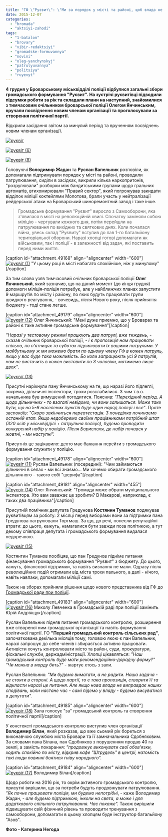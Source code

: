 ```yaml
---
title: "ГФ \"Руєвит\": \"Ми за порядок у місті та районі, щоб влада не крала та давала жити людям\""
date: 2015-12-07
categories: 
  - "hromada"
  - "aktsiyi-zahodi"
tags: 
  - "1-batalon"
  - "brovary"
  - "vibir-redaktsiyi"
  - "gromadske-formuvannya"
  - "novini"
  - "oleg-yanchynskyj"
  - "patrulyuvannya"
  - "politsiya"
  - "ruyevyt"
---
```


**4 грудня у Броварському міськвідділі поліції відбулися загальні збори громадського формування "Руєвит". На зустрічі руєвитівці підводили підсумки роботи за рік та складали плани на наступний, знайомилися з тимчасовим очільником броварської поліції Олегом Янчинським, вручали посвідчення новим членам організації та проголосували за створення політичної партії.**

Відкрили засідання звітом за минулий період та врученням посвідчень новим членам організації.

[![руєвіт](https://mpz.brovary.org/wp-content/uploads/2015/12/ruyevit.jpg)](https://mpz.brovary.org/wp-content/uploads/2015/12/ruyevit.jpg)

[![руєвіт (6)](https://mpz.brovary.org/wp-content/uploads/2015/12/ruyevit-6.jpg)](https://mpz.brovary.org/wp-content/uploads/2015/12/ruyevit-6.jpg)

[![руєвіт (8)](https://mpz.brovary.org/wp-content/uploads/2015/12/ruyevit-8.jpg)](https://mpz.brovary.org/wp-content/uploads/2015/12/ruyevit-8.jpg)

Головуючі **Володимир Жадан** та **Руслан Вапельник** розповіли, як допомагали підтримувати порядок у місті та районі, проводили патрулювання, сиділи в засідках, викрили кілька наркопритонів, "розрулювали" розборки між бандитськими групами щодо гральних автоматів, втихомирювали "Правий сектор", який погрожував закидати відділок міліції коктейлями Молотова, брали участь у нейтралізації рейдерської атаки на Броварський шиноремонтний завод і таке інше.

> Громадське формування "Руєвит" виросло з Самооборони, яка з'явилася в місті на революційній хвилі. Спочатку заміняли собою міліцію - чергували кожного дня, потім перейшли на патрулювання по вихідних та святкових днях. Коли почалася війна, увесь склад "Руєвиту" вступив до лав 1-го батальйону територіальної оборони. Наразі хлопці готові допомагати як військовим, так і поліції - в залежності від задач, які поставить перед ними життя.

\[caption id="attachment\_49168" align="aligncenter" width="600"\][![руєвіт (1)](https://mpz.brovary.org/wp-content/uploads/2015/12/ruyevit-1.jpg)](https://mpz.brovary.org/wp-content/uploads/2015/12/ruyevit-1.jpg) "У цьому році в місті набагато спокійніше, ніж у минулому"\[/caption\]

За тим слово узяв тимчасовий очільник броварської поліції **Олег Янчинський**, який зазначив, що на даний момент (до кінця грудня) допомоги міліція-поліція потребує, але у найближчих планах запустити 9 маршрутів по місту і району, по яких будуть працювати групи швидкого реагування, - вочевидь, після Нового року, після прийняття бюджету - тоді стане легше.

\[caption id="attachment\_49179" align="aligncenter" width="600"\][![руєвіт (12)](https://mpz.brovary.org/wp-content/uploads/2015/12/ruyevit-12.jpg)](https://mpz.brovary.org/wp-content/uploads/2015/12/ruyevit-12.jpg) Олег Янчинський: "Мені дуже приємно, що у Броварах та районі є таке активне громадське формування"\[/caption\]

_"Наразі у тестовому режимі працюють два патрулі, вже тиждень_, - сказав очільник броварської поліції, - _і є пропозиція нам працювати спільно, по п'ятницях та суботах підсилювати їх вашими патрулями. У майбутньому ж ми можемо брати по одному члену ГФ в кожен патруль, якщо у вас буде така можливість. Бо коли запрацюють усі 9 патрулів, нам не вистачить в кожен виставити по 3 чоловіки, матимемо лише двох"_.

[![руєвіт (13)](https://mpz.brovary.org/wp-content/uploads/2015/12/ruyevit-13.jpg)](https://mpz.brovary.org/wp-content/uploads/2015/12/ruyevit-13.jpg)

Присутні нарікнули пану Янчинському на те, що наразі його підлеглі, зокрема, дільничні інспектори, трохи розслабилися. З чим т.в.о. начальника був вимушений погодитися. Пояснив: _"Перехідний період. А щодо дільничних - то взагалі невідомо, чи вони залишаться. Може таке бути, що на 5-8 населених пунктів буде один наряд поліції і все"_. Проте заспокоїв: _"Скоро закінчиться переатестація. З понеділка починаємо останній етап. Якщо недоберемо своїми працівниками потрібний штат (320 осіб у міськвідділі + патрульна поліція), будемо проводити конкурсний набір у поліцію. Після Борисполя, де набір почався у жовтні, - ми наступні"._

Присутніх це зацікавило: дехто має бажання перейти з громадського формування служити у поліцію.

\[caption id="attachment\_49178" align="aligncenter" width="600"\][![руєвіт (11)](https://mpz.brovary.org/wp-content/uploads/2015/12/ruyevit-11.jpg)](https://mpz.brovary.org/wp-content/uploads/2015/12/ruyevit-11.jpg) Руслан Вапельник (посередині): "Чим займаються дільничні в селах - ми всі знаємо... Ми хочемо обирати громадського дільничного - такого собі "шерифа"\[/caption\]

\[caption id="attachment\_49181" align="aligncenter" width="455"\][![руєвіт (14)](https://mpz.brovary.org/wp-content/uploads/2015/12/ruyevit-14.jpg)](https://mpz.brovary.org/wp-content/uploads/2015/12/ruyevit-14.jpg) Олег Янчинський: "Громада може обрати муніципального інспектора. Хто вам заважає це зробити? В Макарові, наприклад, є таких два працівника"\[/caption\]

Присутній помічник депутата Гредунова **Костянин Туманов** подякував руєвитівцям за роботу: 2 місяці перед виборами вони за підтримки пана Гредунова патрулювали Торгмаш. За що, до речі, понесли репутаційні втрати: до цього, кажуть, намагалися бути завжди поза політикою, а тут декому співпраця депутата і громадського формування видалася недоречною.

[![руєвіт (15)](https://mpz.brovary.org/wp-content/uploads/2015/12/ruyevit-15.jpg)](https://mpz.brovary.org/wp-content/uploads/2015/12/ruyevit-15.jpg)

Костянтин Туманов пообіцяв, що пан Гредунов підніме питання фінансування громадського формування "Руєвит" з бюджету. До цього, кажуть, фінансової підтримки, та навіть визнання не мали. Одразу після революційних подій отримали від міста трохи пального, а далі - нічого, навіть навпаки, допомагали міліції самі.

Також на зборах прийняли рішення щодо нового представника від ГФ до [Громадської ради при поліції](https://mpz.brovary.org/gromadska-rada-pry-politsiyi-proekzamenuvala-novogo-t-v-o-nachalnyka-politsiyi-olega-yanchynskogo/).

\[caption id="attachment\_49183" align="aligncenter" width="600"\][![руєвіт (16)](https://mpz.brovary.org/wp-content/uploads/2015/12/ruyevit-16.jpg)](https://mpz.brovary.org/wp-content/uploads/2015/12/ruyevit-16.jpg) Миколу Левченка в Громадській раді при поліції замінить Юрій Андріящук\[/caption\]

Руслан Вапельник підняв питання громадського контролю, розширення вже створеної ним громадської організації та навіть формування політичної партії. ГО **"Перший громадський контроль сільських рад"**, започаткована декілька місяців тому, головою якою є пан Вапельник, наразі запрошує до себе членів і збирається активно працювати. Активісти хочуть контролювати місто та район, суди, прокуратури, фіскальні служби, держадміністрації. Хлопці цікавляться: _"Наш громадський контроль буде мати рекомендаційно-дорадчу форму?" "Чи можна в морду бить?" -_ жартує хтось з зали.

Руслан Вапельник: _"Ми будемо вимагати, а не радити. Наша задача - не стояти в стороні. А щодо партії, то є така пропозиція, створити її та відкласти наразі це питання. Але якщо нова влада не виправдає наших сподівань, коли настане час - самі підемо у владу - будемо висуватися в депутати"._

\[caption id="attachment\_49185" align="aligncenter" width="600"\][![руєвіт (18)](https://mpz.brovary.org/wp-content/uploads/2015/12/ruyevit-18.jpg)](https://mpz.brovary.org/wp-content/uploads/2015/12/ruyevit-18.jpg) Зала голосує "за" громадський контроль та створення політичної партії\[/caption\]

У констексті громадського контролю виступив член організації **Володимир Білан**, який розказав, що вже сьомий рік бореться з виконавчою службою міста Бровари та її замначальника Сдобняковим. За словами пана Білана, пан Сдобняков з порушенням продав 40 га землі, а замість покарання: _"продовжує виконувати свої обов'язки, ходить спокійно по місту, відкрив кафе "Штрудель" в центрі, натомість такі люди повинні боятися гніву народного"._

\[caption id="attachment\_49184" align="aligncenter" width="600"\][![руєвіт (17)](https://mpz.brovary.org/wp-content/uploads/2015/12/ruyevit-17.jpg)](https://mpz.brovary.org/wp-content/uploads/2015/12/ruyevit-17.jpg) Володимир Білан\[/caption\]

Щодо роботи на 2016 рік, то окрім активного громадського контролю, присутні вирішили, що за потреби будуть продовжувати патрулювання. _"Як почне працювати поліція, ми будемо непотрібні_, - каже Володимир Жадан, - _але будемо підтримкою, інколи на свята, а може і для додаткового спільного патрулювання. Час покаже"._ Також вирішили підвищувати свій фізичний рівень та проводити тренування з самооборони, допомагати в цьому хлопцям буде інструктор батальйону "Азов".

**Фото - Катерина Негода**
